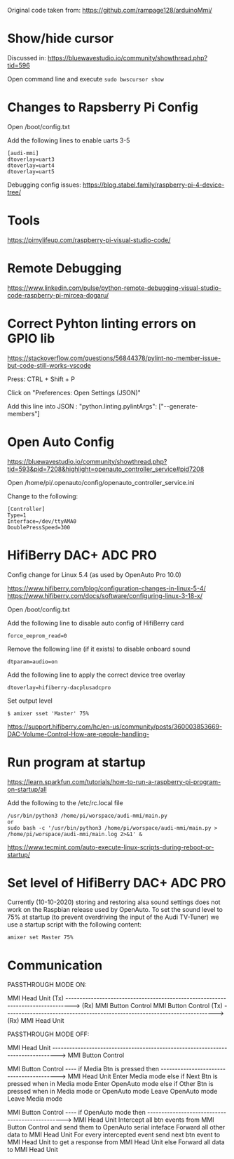 Original code taken from: https://github.com/rampage128/arduinoMmi/

# Show/hide cursor
Discussed in: https://bluewavestudio.io/community/showthread.php?tid=596

Open command line and execute
`sudo bwscursor show`

# Changes to Rapsberry Pi Config
Open /boot/config.txt

Add the following lines to enable uarts 3-5

    [audi-mmi]
    dtoverlay=uart3
    dtoverlay=uart4
    dtoverlay=uart5

Debugging config issues:
https://blog.stabel.family/raspberry-pi-4-device-tree/

# Tools
https://pimylifeup.com/raspberry-pi-visual-studio-code/

# Remote Debugging
https://www.linkedin.com/pulse/python-remote-debugging-visual-studio-code-raspberry-pi-mircea-dogaru/

# Correct Pyhton linting errors on GPIO lib
https://stackoverflow.com/questions/56844378/pylint-no-member-issue-but-code-still-works-vscode

Press: CTRL + Shift + P

Click on "Preferences: Open Settings (JSON)"

Add this line into JSON : "python.linting.pylintArgs": ["--generate-members"]


# Open Auto Config
https://bluewavestudio.io/community/showthread.php?tid=593&pid=7208&highlight=openauto_controller_service#pid7208

Open /home/pi/.openauto/config/openauto_controller_service.ini

Change to the following:
    
    [Controller]
    Type=1
    Interface=/dev/ttyAMA0
    DoublePressSpeed=300

# HifiBerry DAC+ ADC PRO
Config change for Linux 5.4 (as used by OpenAuto Pro 10.0)

https://www.hifiberry.com/blog/configuration-changes-in-linux-5-4/
https://www.hifiberry.com/docs/software/configuring-linux-3-18-x/

Open /boot/config.txt

Add the following line to disable auto config of HifiBerry card

    force_eeprom_read=0

Remove the following line (if it exists) to disable onboard sound
    
    dtparam=audio=on

Add the following line to apply the correct device tree overlay

    dtoverlay=hifiberry-dacplusadcpro

Set output level

    $ amixer sset 'Master' 75%    

https://support.hifiberry.com/hc/en-us/community/posts/360003853669-DAC-Volume-Control-How-are-people-handling-

# Run program at startup

https://learn.sparkfun.com/tutorials/how-to-run-a-raspberry-pi-program-on-startup/all

Add the following to the /etc/rc.local file

    /usr/bin/python3 /home/pi/worspace/audi-mmi/main.py
    or
    sudo bash -c '/usr/bin/python3 /home/pi/worspace/audi-mmi/main.py > /home/pi/worspace/audi-mmi/main.log 2>&1' &

https://www.tecmint.com/auto-execute-linux-scripts-during-reboot-or-startup/

# Set level of HifiBerry DAC+ ADC PRO

Currently (10-10-2020) storing and restoring alsa sound settings does not work on 
the Raspbian release used by OpenAuto. To set the sound level to 75% at startup 
(to prevent overdriving the input of the Audi TV-Tuner) we use a startup script with the following
content:

	amixer set Master 75%

# Communication

PASSTHROUGH MODE ON:

MMI Head Unit (Tx) --------------------------------------------------------------------------------> (Rx) MMI Button Control
MMI Button Control (Tx) ---------------------------------------------------------------------------> (Rx) MMI Head Unit


PASSTHROUGH MODE OFF:

MMI Head Unit --------------------------------------------------------------------------------> MMI Button Control

MMI Button Control ---- if Media Btn is pressed then -----------------------------------------> MMI Head Unit
                            Enter Media mode
                        else if Next Btn is pressed when in Media mode
                            Enter OpenAuto mode
                        else if Other Btn is pressed when in Media mode or OpenAuto mode
                            Leave OpenAuto mode
                            Leave Media mode

MMI Button Control ---- if OpenAuto mode then ------------------------------------------------> MMI Head Unit
                            Intercept all btn events from MMI Button Control
                              and send them to OpenAuto serial inteface
                            Forward all other data to MMI Head Unit
                            For every intercepted event send next btn event to 
                              MMI Head Unit to get a response from MMI Head Unit
                        else 
                            Forward all data to MMI Head Unit 
